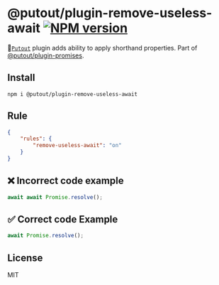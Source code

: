 # @putout/plugin-remove-useless-await [![NPM version][NPMIMGURL]][NPMURL]

[NPMIMGURL]: https://img.shields.io/npm/v/@putout/plugin-remove-useless-await.svg?style=flat&longCache=true
[NPMURL]: https://npmjs.org/package/@putout/plugin-remove-useless-await "npm"

🐊[`Putout`](https://github.com/coderaiser/putout) plugin adds ability to apply shorthand properties. Part of [@putout/plugin-promises](https://github.com/coderaiser/putout/tree/master/packages/plugin-promises).

## Install

```
npm i @putout/plugin-remove-useless-await
```

## Rule

```json
{
    "rules": {
        "remove-useless-await": "on"
    }
}
```

## ❌ Incorrect code example

```js
await await Promise.resolve();
```

## ✅ Correct code Example

```js
await Promise.resolve();
```

## License

MIT
